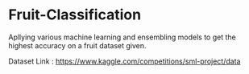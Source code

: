 # Fruit-Classification
Apllying various machine learning and ensembling models to get the highest accuracy on a fruit dataset given.

Dataset Link : https://www.kaggle.com/competitions/sml-project/data
